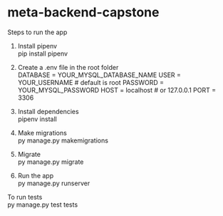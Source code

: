 # meta-backend-capstone

Steps to run the app<br>
1. Install pipenv<br>
pip install pipenv

2. Create a .env file in the root folder<br>
DATABASE = YOUR_MYSQL_DATABASE_NAME
USER     = YOUR_USERNAME             # default is root
PASSWORD = YOUR_MYSQL_PASSWORD
HOST     = localhost                 # or 127.0.0.1
PORT     = 3306

3. Install dependencies <br>
pipenv install

4. Make migrations <br>
py manage.py makemigrations

5. Migrate <br>
py manage.py migrate

6. Run the app <br>
py manage.py runserver

To run tests <br>
py manage.py test tests
